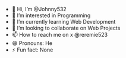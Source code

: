 - 👋 Hi, I’m @Johnny532
- 👀 I’m interested in Programming
- 🌱 I’m currently learning Web Development
- 💞️ I’m looking to collaborate on Web Projects
- 📫 How to reach me on x @reremie523
- 😄 Pronouns: He
- ⚡ Fun fact: None

<!---
Johnny532/Johnny532 is a ✨ special ✨ repository because its `README.md` (this file) appears on your GitHub profile.
You can click the Preview link to take a look at your changes.
--->
